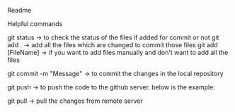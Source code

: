    Readme
   
   Helpful commands
   
   git status -> to check the status of the files if added for commit or not
   git add . -> add all the files which are changed to commit those files
   git add [FileName] -> if you want to add files manually and don't want to add all the files
   
   git commit -m "Message" -> to commit the changes in the local repository
   
   git push -> to push the code to the github server. below is the example:
   
   git pull -> pull the changes from remote server
